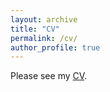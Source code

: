 ```yaml
---
layout: archive
title: "CV"
permalink: /cv/
author_profile: true
---
```


Please see my [CV](https://mmgordon1.github.io/files/CV_Jan24.pdf).
